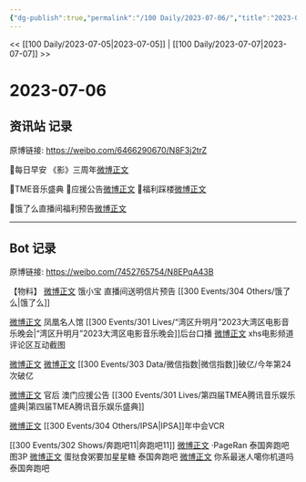 ```yaml
---
{"dg-publish":true,"permalink":"/100 Daily/2023-07-06/","title":"2023-07-06","created":"2023-07-14T16:29:17.671+08:00","updated":"2023-08-25T12:53:48.169+08:00"}
---
```



<< [[100 Daily/2023-07-05\|2023-07-05]] | [[100 Daily/2023-07-07\|2023-07-07]] >>

# 2023-07-06

## 资讯站 记录

原博链接: https://weibo.com/6466290670/N8F3j2trZ

🌟每日早安
《影》三周年[微博正文](https://weibo.com/detail/4920423374654219)

🌟TME音乐盛典
🧊应援公告[微博正文](https://weibo.com/detail/4920609979239648)
🧊福利踩楼[微博正文](https://weibo.com/detail/4920643399454028)

🌟饿了么直播间福利预告[微博正文](https://weibo.com/detail/4920568971528369)

---
## Bot 记录

原博链接: https://weibo.com/7452765754/N8EPqA43B

【物料】
[微博正文](http://weibo.com/2606197387/N8CYOiTfr) 饿小宝 直播间送明信片预告 [[300 Events/304 Others/饿了么\|饿了么]]

[微博正文](http://weibo.com/5654254535/N8ruvd84G) 凤凰名人馆 [[300 Events/301 Lives/“湾区升明月”2023大湾区电影音乐晚会\|“湾区升明月”2023大湾区电影音乐晚会]]后台口播
[微博正文](http://weibo.com/7495641082/N8CzNsKbG) xhs电影频道 评论区互动截图

[微博正文](http://weibo.com/1591169702/N8Adth0aW) [微博正文](http://weibo.com/6803848198/N8AdYAcWt) [[300 Events/303 Data/微信指数\|微信指数]]破亿/今年第24次破亿

[微博正文](http://weibo.com/5248300719/N8E1Tcfr9) 官后 澳门应援公告 [[300 Events/301 Lives/第四届TMEA腾讯音乐娱乐盛典\|第四届TMEA腾讯音乐娱乐盛典]]


[微博正文](http://weibo.com/6056974242/N8B1nFwjH) [[300 Events/304 Others/IPSA\|IPSA]]年中会VCR

[[300 Events/302 Shows/奔跑吧11\|奔跑吧11]]
[微博正文](http://weibo.com/7633014126/N8DuIh0kZ) ·PageRan 泰国奔跑吧 图3P
[微博正文](http://weibo.com/6048634807/N8DaGhD0y) 蛋挞食粥要加星星糖 泰国奔跑吧
[微博正文](http://weibo.com/7724525486/N8Ego7IqW) 你系最迷人噶你机道吗 泰国奔跑吧
